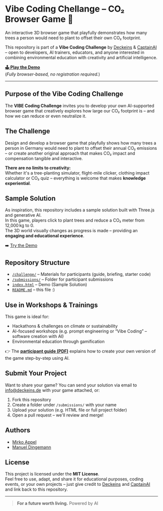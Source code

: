 # Vibe Coding Chellange – CO₂ Browser Game 🌱

An interactive 3D browser game that playfully demonstrates how many trees a person would need to plant to offset their own CO₂ footprint.

This repository is part of a **Vibe Coding Challenge** by [Deckeins](https://www.deckeins.de) & [CaptainAI](https://www.captain-ai.de) – open to developers, AI trainers, educators, and anyone interested in combining environmental education with creativity and artificial intelligence.

**[🕹️ Play the Demo](https://mirkoappel.github.io/vibe-coding-challenge-co2-browser-game/)**  
(*Fully browser-based, no registration required.*)

---

## Purpose of the Vibe Coding Challenge

The **VIBE Coding Challenge** invites you to develop your own AI-supported browser game that creatively explores how large our CO₂ footprint is – and how we can reduce or even neutralize it.


## The Challenge

Design and develop a browser game that playfully shows how many trees a person in Germany would need to plant to offset their annual CO₂ emissions – or create another original approach that makes CO₂ impact and compensation tangible and interactive.

**There are no limits to creativity:**  
Whether it's a tree-planting simulator, flight-mile clicker, clothing impact calculator or CO₂ quiz – everything is welcome that makes **knowledge experiential**.


## Sample Solution

As inspiration, this repository includes a sample solution built with Three.js and generative AI.  
In this game, players click to plant trees and reduce a CO₂ meter from 12,000 kg to 0.  
The 3D world visually changes as progress is made – providing an **engaging and educational experience**.

➡️ [Try the Demo](https://dein-github-username.github.io/neutralize-me/demo/)


## Repository Structure

- [`/challenge/`](./challenge/) – Materials for participants (guide, briefing, starter code)
- [`/submissions/`](./submissions/) – Folder for participant submissions
- [`index.html`](./index.html) – Demo (Sample Solution)
- [`README.md`](./README.md) – this file :)


## Use in Workshops & Trainings

This game is ideal for:

- Hackathons & challenges on climate or sustainability
- AI-focused workshops (e.g. prompt engineering or “Vibe Coding” – software creation with AI)
- Environmental education through gamification

👉 The **[participant guide (PDF)](./challenge/Anleitung%20-%20Vibe%20Coding%20Challenge%20(CO2%20Browser-Game).pdf)** explains how to create your own version of the game step-by-step using AI.


## Submit Your Project

Want to share your game?
You can send your solution via email to info@deckeins.de with your game attached, or:

1. Fork this repository  
2. Create a folder under `/submissions/` with your name  
3. Upload your solution (e.g. HTML file or full project folder)  
4. Open a pull request – we'll review and merge!


## Authors

- [Mirko Appel](https://www.linkedin.com/in/mirko-appel/)
- [Manuel Dingemann](https://www.linkedin.com/in/manuel-dingemann/)


## License

This project is licensed under the **MIT License**.  
Feel free to use, adapt, and share it for educational purposes, coding events, or your own projects – just give credit to [Deckeins](https://www.deckeins.de) and [CaptainAI](https://www.captain-ai.de) and link back to this repository.

---

> **For a future worth living.**
> Powered by AI
